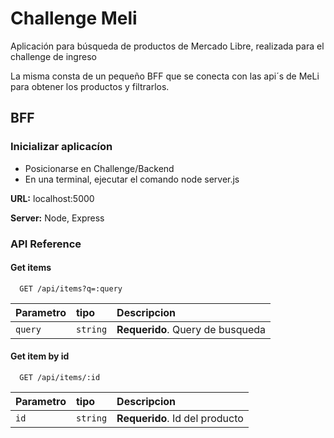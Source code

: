 
# Challenge Meli

Aplicación para búsqueda de productos de Mercado Libre, realizada para el challenge de ingreso

La misma consta de un pequeño BFF que se conecta con las api´s de MeLi para obtener los productos y filtrarlos.


## BFF

### Inicializar aplicacíon

* Posicionarse en Challenge/Backend
* En una terminal, ejecutar el comando node server.js 


**URL:** localhost:5000

**Server:** Node, Express


### API Reference



#### Get items

```http
  GET /api/items?q=:query
```

| Parametro | tipo     | Descripcion                       |
| :-------- | :------- | :-------------------------------- |
| `query`      | `string` | **Requerido**. Query de busqueda |

#### Get item by id

```http
  GET /api/items/:id
```

| Parametro | tipo     | Descripcion                       |
| :-------- | :------- | :-------------------------------- |
| `id`      | `string` | **Requerido**. Id del producto |



